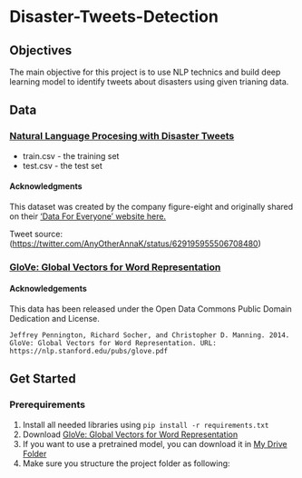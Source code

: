 # Disaster-Tweets-Detection

## Objectives
The main objective for this project is to use NLP technics and build deep learning model to identify tweets about disasters using given trianing data. 

## Data

### [Natural Language Procesing with Disaster Tweets](https://www.kaggle.com/competitions/nlp-getting-started/data)
* train.csv - the training set
* test.csv - the test set

#### Acknowledgments
This dataset was created by the company figure-eight and originally shared on their [‘Data For Everyone’ website here.]()

Tweet source: (https://twitter.com/AnyOtherAnnaK/status/629195955506708480)

### [GloVe: Global Vectors for Word Representation](https://www.kaggle.com/datasets/rtatman/glove-global-vectors-for-word-representation)

#### Acknowledgements
This data has been released under the Open Data Commons Public Domain Dedication and License.

```Jeffrey Pennington, Richard Socher, and Christopher D. Manning. 2014. GloVe: Global Vectors for Word Representation. URL: https://nlp.stanford.edu/pubs/glove.pdf```

## Get Started

### Prerequirements

1. Install all needed libraries using ```pip install -r requirements.txt```
2. Download [GloVe: Global Vectors for Word Representation](https://www.kaggle.com/datasets/rtatman/glove-global-vectors-for-word-representation)
3. If you want to use a pretrained model, you can download it in [My Drive Folder](https://drive.google.com/file/d/1THGVUlYhKefu7PYCtCidepm75Pm8aRCL/view?usp=sharing)  
4. Make sure you structure the project folder as following:

